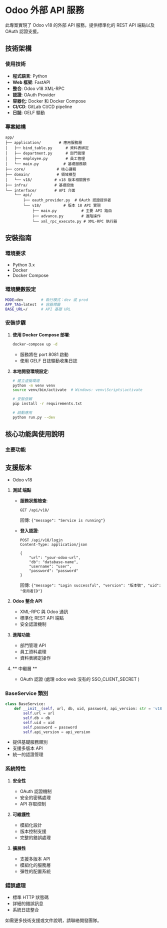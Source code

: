 # Odoo 外部 API 服務

此專案實現了 Odoo v18 的外部 API 服務，提供標準化的 REST API 端點以及 OAuth 認證支援。

## 技術架構

### 使用技術
- **程式語言**: Python
- **Web 框架**: FastAPI
- **整合**: Odoo v18 XML-RPC
- **認證**: OAuth Provider
- **容器化**: Docker 和 Docker Compose
- **CI/CD**: GitLab CI/CD pipeline
- **日誌**: GELF 驅動

### 專案結構
```
app/
├── application/        # 應用服務層
│   ├── bind_table.py      # 資料表綁定
│   ├── department.py      # 部門管理
│   ├── employee.py        # 員工管理
│   └── main.py           # 基礎服務類
├── core/              # 核心邏輯
├── domain/            # 領域模型
│   └── v18/          # v18 版本相關實作
├── infra/            # 基礎設施
└── interface/        # API 介面
    └── api/
        ├── oauth_provider.py  # OAuth 認證提供者
        └── v18/          # 版本 18 API 實現
            ├── main.py           # 主要 API 路由
            ├── advance.py        # 進階操作
            └── xml_rpc_execute.py # XML-RPC 執行器
```

## 安裝指南

### 環境要求
- Python 3.x
- Docker
- Docker Compose

### 環境變數設定
```bash
MODE=dev        # 執行模式：dev 或 prod
APP_TAG=latest  # 容器標籤
BASE_URL=/      # API 基礎 URL
```

### 安裝步驟

1. **使用 Docker Compose 部署**:
   ```bash
   docker-compose up -d
   ```
   - 服務將在 port 8081 啟動
   - 使用 GELF 日誌驅動收集日誌

2. **本地開發環境設定**:
   ```bash
   # 建立虛擬環境
   python -m venv venv
   source venv/bin/activate  # Windows: venv\Scripts\activate
   
   # 安裝依賴
   pip install -r requirements.txt
   
   # 啟動應用
   python run.py --dev
   ```

## 核心功能與使用說明

### 主要功能

## 支援版本
- Odoo v18

1. **測試 端點**
   * **服務狀態檢查**:
     ```http
     GET /api/v18/
     ```
     回傳: `{"message": "Service is running"}`

   * **登入認證**:
     ```http
     POST /api/v18/login
     Content-Type: application/json
     
     {
         "url": "your-odoo-url",
         "db": "database-name",
         "username": "user",
         "password": "password"
     }
     ```
     回傳: `{"message": "Login successful", "version": "版本號", "uid": "使用者ID"}`

2. **Odoo 整合 API**
   - XML-RPC 與 Odoo 通訊
   - 標準化 REST API 端點 
   - 安全認證機制

3. **進階功能**
   - 部門管理 API
   - 員工資料處理
   - 資料表綁定操作

4. ** 中繼層 **
   - OAuth 認證 (處理 odoo web 沒有的 SSO_CLIENT_SECRET )

### BaseService 類別
```python
class BaseService:
    def __init__(self, url, db, uid, password, api_version: str = 'v18'):
        self.url = url
        self.db = db
        self.uid = uid
        self.password = password
        self.api_version = api_version
```
- 提供基礎服務類別
- 支援多版本 API
- 統一的認證管理

### 系統特性
1. **安全性**
   - OAuth 認證機制
   - 安全的密碼處理
   - API 存取控制

2. **可維護性**
   - 模組化設計
   - 版本控制支援
   - 完整的錯誤處理

3. **擴展性**
   - 支援多版本 API
   - 模組化的服務層
   - 彈性的配置系統

### 錯誤處理
- 標準 HTTP 狀態碼
- 詳細的錯誤訊息
- 系統日誌整合

如需更多技術支援或文件說明，請聯絡開發團隊。